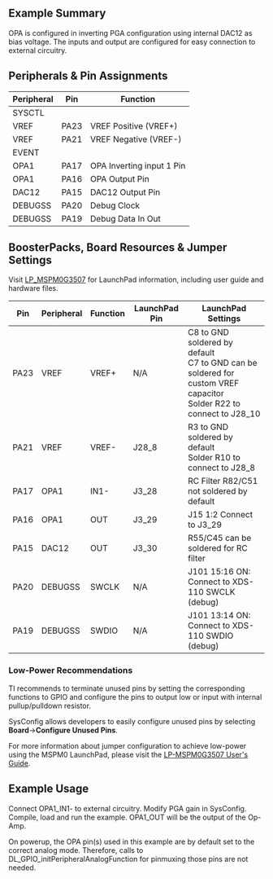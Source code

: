 ## Example Summary

OPA is configured in inverting PGA configuration using internal DAC12 as bias voltage.
The inputs and output are configured for easy connection to external circuitry.

## Peripherals & Pin Assignments

| Peripheral | Pin | Function |
| --- | --- | --- |
| SYSCTL |  |  |
| VREF | PA23 | VREF Positive (VREF+) |
| VREF | PA21 | VREF Negative (VREF-) |
| EVENT |  |  |
| OPA1 | PA17 | OPA Inverting input 1 Pin |
| OPA1 | PA16 | OPA Output Pin |
| DAC12 | PA15 | DAC12 Output Pin |
| DEBUGSS | PA20 | Debug Clock |
| DEBUGSS | PA19 | Debug Data In Out |

## BoosterPacks, Board Resources & Jumper Settings

Visit [LP_MSPM0G3507](https://www.ti.com/tool/LP-MSPM0G3507) for LaunchPad information, including user guide and hardware files.

| Pin | Peripheral | Function | LaunchPad Pin | LaunchPad Settings |
| --- | --- | --- | --- | --- |
| PA23 | VREF | VREF+ | N/A | C8 to GND soldered by default<br>C7 to GND can be soldered for custom VREF capacitor<br>Solder R22 to connect to J28_10 |
| PA21 | VREF | VREF- | J28_8 | R3 to GND soldered by default<br>Solder R10 to connect to J28_8 |
| PA17 | OPA1 | IN1- | J3_28 | RC Filter R82/C51 not soldered by default |
| PA16 | OPA1 | OUT | J3_29 | J15 1:2 Connect to J3_29 |
| PA15 | DAC12 | OUT | J3_30 | R55/C45 can be soldered for RC filter |
| PA20 | DEBUGSS | SWCLK | N/A | J101 15:16 ON: Connect to XDS-110 SWCLK (debug) |
| PA19 | DEBUGSS | SWDIO | N/A | J101 13:14 ON: Connect to XDS-110 SWDIO (debug) |

### Low-Power Recommendations
TI recommends to terminate unused pins by setting the corresponding functions to
GPIO and configure the pins to output low or input with internal
pullup/pulldown resistor.

SysConfig allows developers to easily configure unused pins by selecting **Board**→**Configure Unused Pins**.

For more information about jumper configuration to achieve low-power using the
MSPM0 LaunchPad, please visit the [LP-MSPM0G3507 User's Guide](https://www.ti.com/lit/slau846).

## Example Usage

Connect OPA1_IN1- to external circuitry.
Modify PGA gain in SysConfig.
Compile, load and run the example.
OPA1_OUT will be the output of the Op-Amp.

On powerup, the OPA pin(s) used in this example are by default set to
the correct analog mode. Therefore, calls to
DL_GPIO_initPeripheralAnalogFunction for pinmuxing those pins are not needed.
